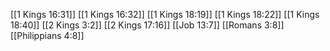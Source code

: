 [[1 Kings 16:31]]
[[1 Kings 16:32]]
[[1 Kings 18:19]]
[[1 Kings 18:22]]
[[1 Kings 18:40]]
[[2 Kings 3:2]]
[[2 Kings 17:16]]
[[Job 13:7]]
[[Romans 3:8]]
[[Philippians 4:8]]
